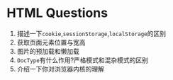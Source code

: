 # HTML Questions

1. 描述一下`cookie`,`sessionStorage`,`localStorage`的区别
2. 获取页面元素位置与宽高
3. 图片的预加载和懒加载
4. `DocType`有什么作用?严格模式和混杂模式的区别
5. 介绍一下你对浏览器内核的理解
